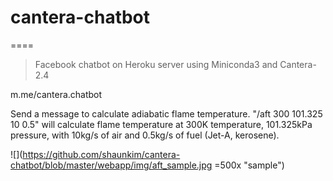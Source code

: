 # cantera-chatbot
====

> Facebook chatbot on Heroku server using Miniconda3 and Cantera-2.4

m.me/cantera.chatbot

Send a message to calculate adiabatic flame temperature.
"/aft 300 101.325 10 0.5"
will calculate flame temperature at 300K temperature, 101.325kPa pressure, with 10kg/s of air and 0.5kg/s of fuel (Jet-A, kerosene).

![](https://github.com/shaunkim/cantera-chatbot/blob/master/webapp/img/aft_sample.jpg =500x "sample")



